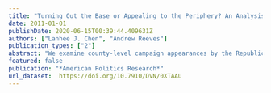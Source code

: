 ```yaml
---
title: "Turning Out the Base or Appealing to the Periphery? An Analysis of County-Level Candidate Appearances in the 2008 Presidential Campaign"
date: 2011-01-01
publishDate: 2020-06-15T00:39:44.409631Z
authors: ["Lanhee J. Chen", "Andrew Reeves"]
publication_types: ["2"]
abstract: "We examine county-level campaign appearances by the Republican and Democratic tickets during the 2008 general election. Our analysis reveals that the McCain-Palin ticket campaigned in a way that was quite different from the Obama-Biden ticket. McCain-Palin pursued a “base” strategy that was focused on counties where Bush-Cheney performed well in 2004. They also stayed away from counties that showed vote swings from 2000 to 2004 or population growth. On the other hand, the performance of the Kerry- Edwards ticket in 2004 was a very weak predictor of where Obama-Biden campaigned in 2008. They pursued a “peripheral” strategy that targeted counties that had experienced significant population growth. Their efforts to target peripheral, rather than base constituencies, have significant implica- tions for our understanding of presidential campaign strategy."
featured: false
publication: "*American Politics Research*"
url_dataset:  https://doi.org/10.7910/DVN/0XTAAU
---
```



